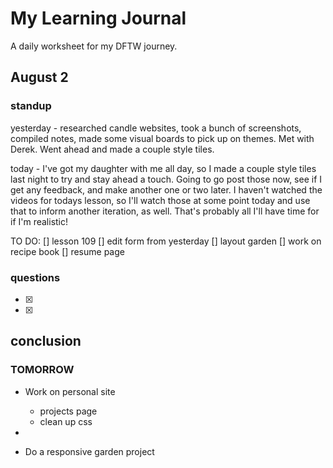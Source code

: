 # My Learning Journal

A daily worksheet for my DFTW journey. 


## August 2

### standup 


yesterday - researched candle websites, took a bunch of screenshots, compiled notes, made some visual boards to pick up on themes. Met with Derek. Went ahead and made a couple style tiles.

today - I've got my daughter with me all day, so I made a couple style tiles last night to try and stay ahead a touch. Going to go post those now, see if I get any feedback, and make another one or two later. I haven't watched the videos for todays lesson, so I'll watch those at some point today and use that to inform another iteration, as well. That's probably all I'll have time for if I'm realistic!







TO DO: 
[] lesson 109
[] edit form from yesterday
[] layout garden
[] work on recipe book
[] resume page




### questions 

- [x] 
- [x] 




## conclusion


### TOMORROW

-   Work on personal site
    -   projects page
    -   clean up css 
    
- 
- Do a responsive garden project
